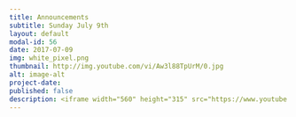 ```yaml
---
title: Announcements
subtitle: Sunday July 9th
layout: default
modal-id: 56
date: 2017-07-09
img: white_pixel.png
thumbnail: http://img.youtube.com/vi/Aw3l88TpUrM/0.jpg
alt: image-alt
project-date:
published: false
description: <iframe width="560" height="315" src="https://www.youtube.com/embed/Aw3l88TpUrM" frameborder="0" allowfullscreen></iframe>
---
```

